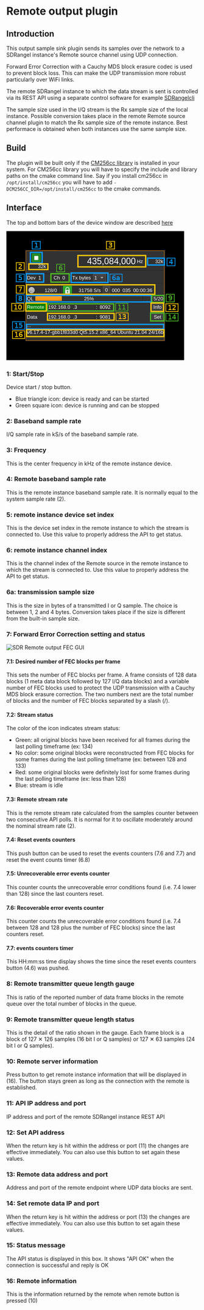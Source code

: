 <h1>Remote output plugin</h1>

<h2>Introduction</h2>

This output sample sink plugin sends its samples over the network to a SDRangel instance's Remote source channel using UDP connection.

Forward Error Correction with a Cauchy MDS block erasure codec is used to prevent block loss. This can make the UDP transmission more robust particularly over WiFi links.

The remote SDRangel instance to which the data stream is sent is controlled via its REST API using a separate control software for example [SDRangelcli](https://github.com/f4exb/sdrangelcli)

The sample size used in the I/Q stream is the Rx sample size of the local instance. Possible conversion takes place in the remote Remote source channel plugin to match the Rx sample size of the remote instance. Best performace is obtained when both instances use the same sample size.

<h2>Build</h2>

The plugin will be built only if the [CM256cc library](https://github.com/f4exb/cm256cc) is installed in your system. For CM256cc library you will have to specify the include and library paths on the cmake command line. Say if you install cm256cc in `/opt/install/cm256cc` you will have to add `-DCM256CC_DIR=/opt/install/cm256cc` to the cmake commands.

<h2>Interface</h2>

The top and bottom bars of the device window are described [here](../../../sdrgui/device/readme.md)

![SDR Remote output plugin GUI](../../../doc/img/RemoteOutput_plugin.png)

<h3>1: Start/Stop</h3>

Device start / stop button.

  - Blue triangle icon: device is ready and can be started
  - Green square icon: device is running and can be stopped

<h3>2: Baseband sample rate</h3>

I/Q sample rate in kS/s of the baseband sample rate.

<h3>3: Frequency</h3>

This is the center frequency in kHz of the remote instance device.

<h3>4: Remote baseband sample rate</h3>

This is the remote instance baseband sample rate. It is normally equal to the system sample rate (2).

<h3>5: remote instance device set index</h3>

This is the device set index in the remote instance to which the stream is connected to. Use this value to properly address the API to get status.

<h3>6: remote instance channel index</h3>

This is the channel index of the Remote source in the remote instance to which the stream is connected to. Use this value to properly address the API to get status.

<h3>6a: transmission sample size</h3>

This is the size in bytes of a transmitted I or Q sample. The choice is between 1, 2 and 4 bytes. Conversion takes place if the size is different from the built-in sample size.

<h3>7: Forward Error Correction setting and status</h3>

![SDR Remote output FEC GUI](../../../doc/img/RemoteOutput_plugin_06.png)

<h4>7.1: Desired number of FEC blocks per frame</h4>

This sets the number of FEC blocks per frame. A frame consists of 128 data blocks (1 meta data block followed by 127 I/Q data blocks) and a variable number of FEC blocks used to protect the UDP transmission with a Cauchy MDS block erasure correction. The two numbers next are the total number of blocks and the number of FEC blocks separated by a slash (/).

<h4>7.2: Stream status</h4>

The color of the icon indicates stream status:

  - Green: all original blocks have been received for all frames during the last polling timeframe (ex: 134)
  - No color: some original blocks were reconstructed from FEC blocks for some frames during the last polling timeframe (ex: between 128 and 133)
  - Red: some original blocks were definitely lost for some frames during the last polling timeframe (ex: less than 128)
  - Blue: stream is idle

<h4>7.3: Remote stream rate</h4>

This is the remote stream rate calculated from the samples counter between two consecutive API polls. It is normal for it to oscillate moderately around the nominal stream rate (2).

<h4>7.4: Reset events counters</h4>

This push button can be used to reset the events counters (7.6 and 7.7) and reset the event counts timer (6.8)

<h4>7.5: Unrecoverable error events counter</h4>

This counter counts the unrecoverable error conditions found (i.e. 7.4 lower than 128) since the last counters reset.

<h4>7.6: Recoverable error events counter</h4>

This counter counts the unrecoverable error conditions found (i.e. 7.4 between 128 and 128 plus the number of FEC blocks) since the last counters reset.

<h4>7.7: events counters timer</h4>

This HH:mm:ss time display shows the time since the reset events counters button (4.6) was pushed.

<h3>8: Remote transmitter queue length gauge</h3>

This is ratio of the reported number of data frame blocks in the remote queue over the total number of blocks in the queue.

<h3>9: Remote transmitter queue length status</h3>

This is the detail of the ratio shown in the gauge. Each frame block is a block of 127 &#x2715; 126 samples (16 bit I or Q samples) or 127 &#x2715; 63 samples (24 bit I or Q samples).

<h3>10: Remote server information</h3>

Press button to get remote instance information that will be displayed in (16). The button stays green as long as the connection with the remote is established.

<h3>11: API IP address and port</h3>

IP address and port of the remote SDRangel instance REST API

<h3>12: Set API address</h3>

When the return key is hit within the address or port (11) the changes are effective immediately. You can also use this button to set again these values.

<h3>13: Remote data address and port</h3>

Address and port of the remote endpoint where UDP data blocks are sent.

<h3>14: Set remote data IP and port</h3>

When the return key is hit within the address or port (13) the changes are effective immediately. You can also use this button to set again these values.

<h3>15: Status message</h3>

The API status is displayed in this box. It shows "API OK" when the connection is successful and reply is OK

<h3>16: Remote information</h3>

This is the information returned by the remote when remote button is pressed (10)
